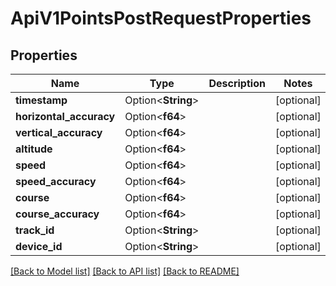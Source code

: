 # ApiV1PointsPostRequestProperties

## Properties

Name | Type | Description | Notes
------------ | ------------- | ------------- | -------------
**timestamp** | Option<**String**> |  | [optional]
**horizontal_accuracy** | Option<**f64**> |  | [optional]
**vertical_accuracy** | Option<**f64**> |  | [optional]
**altitude** | Option<**f64**> |  | [optional]
**speed** | Option<**f64**> |  | [optional]
**speed_accuracy** | Option<**f64**> |  | [optional]
**course** | Option<**f64**> |  | [optional]
**course_accuracy** | Option<**f64**> |  | [optional]
**track_id** | Option<**String**> |  | [optional]
**device_id** | Option<**String**> |  | [optional]

[[Back to Model list]](../README.md#documentation-for-models) [[Back to API list]](../README.md#documentation-for-api-endpoints) [[Back to README]](../README.md)


